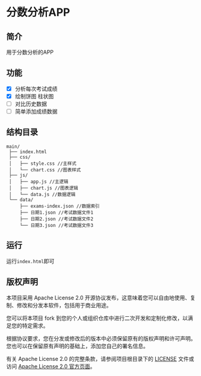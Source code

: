 ﻿# 分数分析APP

## 简介

用于分数分析的APP

## 功能

- [x] 分析每次考试成绩
- [x] 绘制饼图 柱状图
- [ ] 对比历史数据
- [ ] 简单添加成绩数据
## 结构目录
```
main/
 ├── index.html
 ├── css/
 │   ├── style.css //主样式
 │   └── chart.css //图表样式
 ├── js/
 │   ├── app.js //主逻辑
 │   ├── chart.js //图表逻辑
 │   └── data.js //数据逻辑
 └── data/
     ├── exams-index.json //数据索引
     ├── 日期1.json //考试数据文件1
     ├── 日期2.json //考试数据文件2
     └── 日期3.json //考试数据文件3
```
## 运行
运行`index.html`即可

## 版权声明

本项目采用 Apache License 2.0 开源协议发布，这意味着您可以自由地使用、复制、修改和分发本软件，包括用于商业用途。

您可以将本项目 fork 到您的个人或组织仓库中进行二次开发和定制化修改，以满足您的特定需求。

根据协议要求，您在分发或修改后的版本中必须保留原有的版权声明和许可声明。您也可以在保留原有声明的基础上，添加您自己的署名信息。

有关 Apache License 2.0 的完整条款，请参阅项目根目录下的 [LICENSE](LICENSE) 文件或访问 [Apache License 2.0 官方页面](https://www.apache.org/licenses/LICENSE-2.0)。
